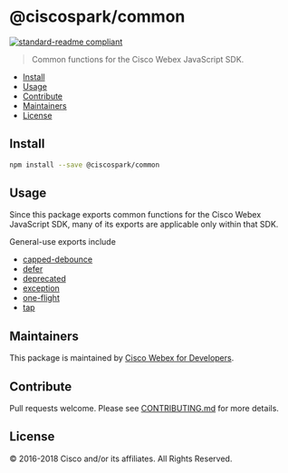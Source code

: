 # @ciscospark/common

[![standard-readme compliant](https://img.shields.io/badge/readme%20style-standard-brightgreen.svg?style=flat-square)](https://github.com/RichardLitt/standard-readme)

> Common functions for the Cisco Webex JavaScript SDK.

- [Install](#install)
- [Usage](#usage)
- [Contribute](#contribute)
- [Maintainers](#maintainers)
- [License](#license)

## Install

```bash
npm install --save @ciscospark/common
```

## Usage

Since this package exports common functions for the Cisco Webex JavaScript SDK, many of its exports are applicable only within that SDK.

General-use exports include

- [capped-debounce](./src/capped-debounce.js)
- [defer](./src/defer.js)
- [deprecated](./src/deprecated.js)
- [exception](./src/exception.js)
- [one-flight](./src/one-flight.js)
- [tap](./src/tap.js)

## Maintainers

This package is maintained by [Cisco Webex for Developers](https://developer.webex.com/).

## Contribute

Pull requests welcome. Please see [CONTRIBUTING.md](../../CONTRIBUTING.md) for more details.

## License

© 2016-2018 Cisco and/or its affiliates. All Rights Reserved.
